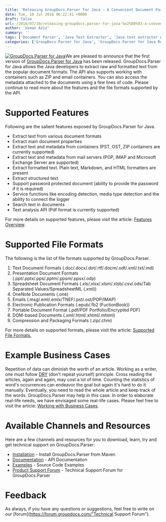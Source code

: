 ```yaml
---
title: 'Releasing GroupDocs.Parser for Java – A Convenient Document Parser API'
date: Tue, 10 Jul 2018 06:22:41 +0000
draft: false
url: /2018/07/10/releasing-groupdocs.parser-for-java-%e2%80%93-a-convenient-document-parser-api/
author: 'Usman Aziz'
summary: ''
tags: ['Document Parser', 'Java Text Extractor', 'Java text extractor API', 'text extractor API for Java', 'text parser']
categories: ['GroupDocs.Parser for Java', 'GroupDocs.Parser for Java Releases', 'GroupDocs.Parser Product Family']
---
```


[![GroupDocs.Parser for Java](http://blog.groupdocs.com/wp-content/uploads/sites/4/2018/06/groupdocs-parser-java.png)](https://products.groupdocs.com/parser/java)We are pleased to announce that the first version of [GroupDocs.Parser for Java](https://products.groupdocs.com/parser/java "GroupDocs.Parser product page") has been released. GroupDocs.Parser for Java allows the Java developers to extract raw and formatted text from the popular document formats. The API also supports working with containers such as ZIP and email containers. You can also access the metadata attached to the documents using a few lines of code. Please continue to read more about the features and the file formats supported by the API.

# Supported Features

Following are the salient features exposed by GroupDocs.Parser for Java.

*   Extract text from various document formats
*   Extract main document properties
*   Extract text and metadata from containers (PST, OST, ZIP containers are currently supported)
*   Extract text and metadata from mail servers (POP, IMAP and Microsoft Exchange Server are supported)
*   Extract formatted text. Plain text, Markdown, and HTML formatters are present
*   Extract structured text
*   Support password protected document (ability to provide the password if it is required)
*   Service functions like encoding detection, media type detection and the ability to connect the logger
*   Search text in documents
*   Text analysis API (Pdf format is currently supported)

For more details on supported features, please visit the article: [Features Overview](https://docs.groupdocs.com/display/parserjava/Features+Overview).

# Supported File Formats

The following is the list of file formats supported by GroupDocs.Parser.

1.  Text Document Formats (.doc/.docx/.dot/.rtf/.docm/.odt/.xml/.txt/.md)
2.  Presentation Document Formats (.ppt/.pptx/.pps/.pptm/.ppsm/.ppsx/.odp)
3.  Spreadsheet Document Formats (.xls/,xlsx/.xlsm/.xlsb/.csv/.ods/Tab Separated Values/SpreadsheetML (.xml))
4.  OneNote Documents (.one)
5.  Emails (.msg/.eml/.emlx/TNEF/.pst/.ost/POP/IMAP)
6.  Electronic Publication Formats (.epub/.fb2 (FuctionBook))
7.  Portable Document Format (.pdf/PDF Portfolio/Encrypted PDF)
8.  DOM-based Documents (.xml/.html/.xhtml/.mhtml)
9.  Compression and Packaging Formats (.zip/.chm)

For more details on supported formats, please visit the article: [Supported File Formats.](https://docs.groupdocs.com/parser/java/ "GroupDocs.Parser supported file formats")

# Example Business Cases

Repetition of data can diminish the worth of an article. Working as a writer, one must follow [DRY](https://en.wikipedia.org/wiki/Don%27t_repeat_yourself) (don't repeat yourself) principle. Cross reading the articles, again and again, may cost a lot of time. Counting the statistics of word's occurrences can endeavor the goal but again it's hard to do it manually. Eventually, you need to read the whole article and keep track of the words. GroupDocs.Parser may help in this case. In order to elaborate real-life needs, we have envisaged some real-life cases. Please feel free to visit the article: [Working with Business Cases](https://docs.groupdocs.com/parser/java/).

# Available Channels and Resources

Here are a few channels and resources for you to download, learn, try and get technical support on GroupDocs.Parser:

*   [Installation](https://artifact.groupdocs.com/webapp/#/artifacts/browse/tree/General/repo/com/groupdocs/groupdocs-parser "GroupDocs.Parser Installation") - Install GroupDocs.Parser from Maven
*   [Documentation](https://docs.groupdocs.com/display/parserjava/Introducing+GroupDocs.Parser+for+Java "Parser API documentation") - API Documentation
*   [Examples](https://github.com/groupdocs-parser/GroupDocs.Parser-for-Java "How to use Parser API") - Source Code Examples
*   [Product Support Forum](https://forum.groupdocs.com/c/parser) - Technical Support Forum for GroupDocs.Parser

# Feedback

As always, if you have any questions or suggestions, feel free to write on our [forum](https://forum.groupdocs.com/"Technical Support Forum").




